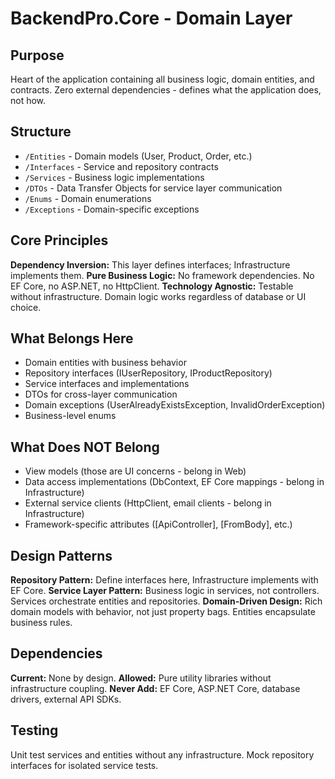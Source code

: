 # BackendPro.Core - Domain Layer

## Purpose

Heart of the application containing all business logic, domain entities, and contracts. Zero external dependencies - defines what the application does, not how.

## Structure

- `/Entities` - Domain models (User, Product, Order, etc.)
- `/Interfaces` - Service and repository contracts
- `/Services` - Business logic implementations
- `/DTOs` - Data Transfer Objects for service layer communication
- `/Enums` - Domain enumerations
- `/Exceptions` - Domain-specific exceptions

## Core Principles

**Dependency Inversion:** This layer defines interfaces; Infrastructure implements them.
**Pure Business Logic:** No framework dependencies. No EF Core, no ASP.NET, no HttpClient.
**Technology Agnostic:** Testable without infrastructure. Domain logic works regardless of database or UI choice.

## What Belongs Here

- Domain entities with business behavior
- Repository interfaces (IUserRepository, IProductRepository)
- Service interfaces and implementations
- DTOs for cross-layer communication
- Domain exceptions (UserAlreadyExistsException, InvalidOrderException)
- Business-level enums

## What Does NOT Belong

- View models (those are UI concerns - belong in Web)
- Data access implementations (DbContext, EF Core mappings - belong in Infrastructure)
- External service clients (HttpClient, email clients - belong in Infrastructure)
- Framework-specific attributes ([ApiController], [FromBody], etc.)

## Design Patterns

**Repository Pattern:** Define interfaces here, Infrastructure implements with EF Core.
**Service Layer Pattern:** Business logic in services, not controllers. Services orchestrate entities and repositories.
**Domain-Driven Design:** Rich domain models with behavior, not just property bags. Entities encapsulate business rules.

## Dependencies

**Current:** None by design.
**Allowed:** Pure utility libraries without infrastructure coupling.
**Never Add:** EF Core, ASP.NET Core, database drivers, external API SDKs.

## Testing

Unit test services and entities without any infrastructure. Mock repository interfaces for isolated service tests.
